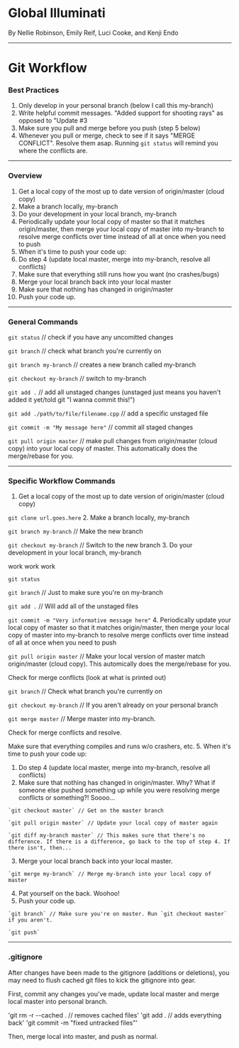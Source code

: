 # Global Illuminati

By Nellie Robinson, Emily Reif, Luci Cooke, and Kenji Endo


---




# Git Workflow

### Best Practices
1. Only develop in your personal branch (below I call this my-branch)
2. Write helpful commit messages. "Added support for shooting rays" as opposed to "Update #3
3. Make sure you pull and merge before you push (step 5 below)
4. Whenever you pull or merge, check to see if it says "MERGE CONFLICT". Resolve them asap. Running `git status` will remind you where the conflicts are.

---

### Overview
1. Get a local copy of the most up to date version of origin/master (cloud copy)
2. Make a branch locally, my-branch
3. Do your development in your local branch, my-branch
4. Periodically update your local copy of master so that it matches origin/master, then merge your local copy of master into my-branch to resolve merge conflicts over time instead of all at once when you need to push
5. When it's time to push your code up:
  1. Do step 4 (update local master, merge into my-branch, resolve all conflicts)
  2. Make sure that everything still runs how you want (no crashes/bugs)
  3. Merge your local branch back into your local master
  4. Make sure that nothing has changed in origin/master
  5. Push your code up.

---

### General Commands
`git status` // check if you have any uncomitted changes

`git branch` // check what branch you're currently on

`git branch my-branch` // creates a new branch called my-branch

`git checkout my-branch` // switch to my-branch

`git add .` // add all unstaged changes (unstaged just means you haven't added it yet/told git "I wanna commit this!")

`git add ./path/to/file/filename.cpp` // add a specific unstaged file

`git commit -m "My message here"` // commit all staged changes

`git pull origin master` // make pull changes from origin/master (cloud copy) into your local copy of master. This automatically does the merge/rebase for you.

---

### Specific Workflow Commands
1. Get a local copy of the most up to date version of origin/master (cloud copy)

  `git clone url.goes.here`
2. Make a branch locally, my-branch

  `git branch my-branch`  // Make the new branch
  
  `git checkout my-branch`  // Switch to the new branch
3. Do your development in your local branch, my-branch

  work work work
  
  `git status`
  
  `git branch` // Just to make sure you're on my-branch
  
  `git add .` // Will add all of the unstaged files
  
  `git commit -m "Very informative message here"`
4. Periodically update your local copy of master so that it matches origin/master, then merge your local copy of master into my-branch to resolve merge conflicts over time instead of all at once when you need to push

  `git pull origin master` // Make your local version of master match origin/master (cloud copy). This automically does the merge/rebase for you.
  
  Check for merge conflicts (look at what is printed out)
  
  `git branch` // Check what branch you're currently on
  
  `git checkout my-branch` // If you aren't already on your personal branch
  
  `git merge master` // Merge master into my-branch.
  
  Check for merge conflicts and resolve.
  
  Make sure that everything compiles and runs w/o crashers, etc.
5. When it's time to push your code up:
  1. Do step 4 (update local master, merge into my-branch, resolve all conflicts)
  2. Make sure that nothing has changed in origin/master. Why? What if someone else pushed something up while you were resolving merge conflicts or something?! Soooo...
  
    `git checkout master` // Get on the master branch
    
    `git pull origin master` // Update your local copy of master again
    
    `git diff my-branch master` // This makes sure that there's no difference. If there is a difference, go back to the top of step 4. If there isn't, then...
  3. Merge your local branch back into your local master. 
  
    `git merge my-branch` // Merge my-branch into your local copy of master
    
  4. Pat yourself on the back. Woohoo!
  5. Push your code up.
  
    `git branch` // Make sure you're on master. Run `git checkout master` if you aren't.
    
    `git push`
    
---

### .gitignore
After changes have been made to the gitignore (additions or deletions), you may need to flush cached git files to kick the gitignore into gear.

First, commit any changes you've made, update local master and merge local master into personal branch.

  'git rm -r --cached . // removes cached files'
  'git add . // adds everything back'
  'git commit -m \"fixed untracked files\"'
  
Then, merge local into master, and push as normal.
